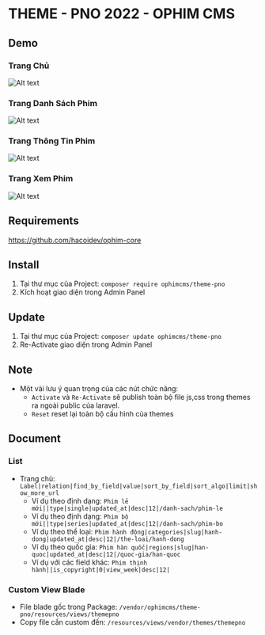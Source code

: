 # THEME - PNO 2022 - OPHIM CMS

## Demo
### Trang Chủ
![Alt text](https://i.ibb.co/gvHT4qw/PNO-INDEX.png "Home Page")

### Trang Danh Sách Phim
![Alt text](https://i.ibb.co/wyJPq8f/PNO-CATALOG.png "Catalog Page")

### Trang Thông Tin Phim
![Alt text](https://i.ibb.co/ZJn0hbv/PNO-SINGLE.png "Single Page")

### Trang Xem Phim
![Alt text](https://i.ibb.co/P47vsLh/PNO-EPISODE.png "Episode Page")

## Requirements
https://github.com/hacoidev/ophim-core

## Install
1. Tại thư mục của Project: `composer require ophimcms/theme-pno`
2. Kích hoạt giao diện trong Admin Panel

## Update
1. Tại thư mục của Project: `composer update ophimcms/theme-pno`
2. Re-Activate giao diện trong Admin Panel

## Note
- Một vài lưu ý quan trọng của các nút chức năng:
    + `Activate` và `Re-Activate` sẽ publish toàn bộ file js,css trong themes ra ngoài public của laravel.
    + `Reset` reset lại toàn bộ cấu hình của themes
    
## Document
### List
- Trang chủ: `Label|relation|find_by_field|value|sort_by_field|sort_algo|limit|show_more_url`
    + Ví dụ theo định dạng: `Phim lẻ mới||type|single|updated_at|desc|12|/danh-sach/phim-le`
    + Ví dụ theo định dạng: `Phim bộ mới||type|series|updated_at|desc|12|/danh-sach/phim-bo`
    + Ví dụ theo thể loại: `Phim hành động|categories|slug|hanh-dong|updated_at|desc|12|/the-loai/hanh-dong`
    + Ví dụ theo quốc gia: `Phim hàn quốc|regions|slug|han-quoc|updated_at|desc|12|/quoc-gia/han-quoc`
    + Ví dụ với các field khác: `Phim thịnh hành||is_copyright|0|view_week|desc|12|`


### Custom View Blade
- File blade gốc trong Package: `/vendor/ophimcms/theme-pno/resources/views/themepno`
- Copy file cần custom đến: `/resources/views/vendor/themes/themepno`
